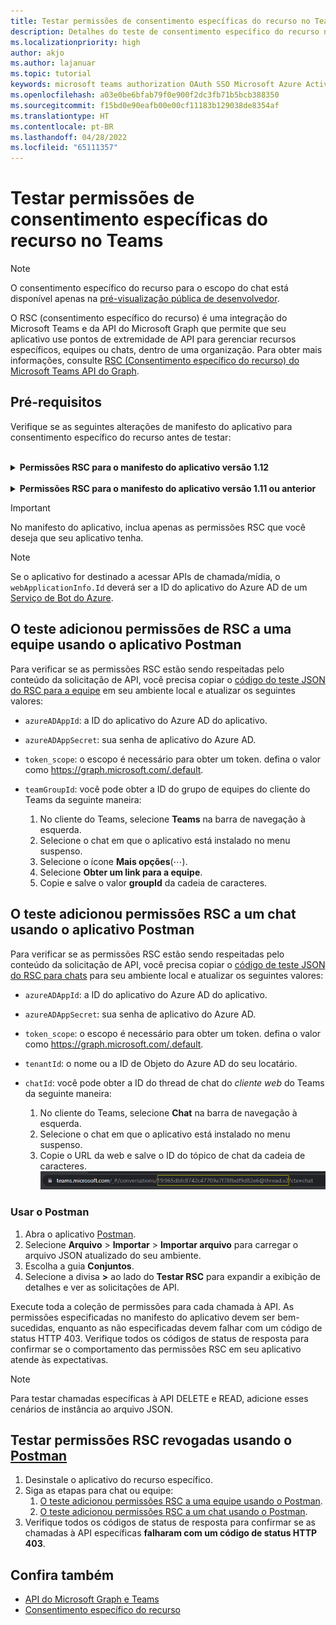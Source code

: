 ```yaml
---
title: Testar permissões de consentimento específicas do recurso no Teams
description: Detalhes do teste de consentimento específico do recurso no Teams usando o Postman com Exemplos de código
ms.localizationpriority: high
author: akjo
ms.author: lajanuar
ms.topic: tutorial
keywords: microsoft teams authorization OAuth SSO Microsoft Azure Active Directory (Azure AD) rsc Postman Graph
ms.openlocfilehash: a03e0be6bfab79f0e900f2dc3fb71b5bcb388350
ms.sourcegitcommit: f15bd0e90eafb00e00cf11183b129038de8354af
ms.translationtype: HT
ms.contentlocale: pt-BR
ms.lasthandoff: 04/28/2022
ms.locfileid: "65111357"
---
```

# <a name="test-resource-specific-consent-permissions-in-teams"></a>Testar permissões de consentimento específicas do recurso no Teams

> [!NOTE]
> O consentimento específico do recurso para o escopo do chat está disponível apenas na [pré-visualização pública de desenvolvedor](../../resources/dev-preview/developer-preview-intro.md).

O RSC (consentimento específico do recurso) é uma integração do Microsoft Teams e da API do Microsoft Graph que permite que seu aplicativo use pontos de extremidade de API para gerenciar recursos específicos, equipes ou chats, dentro de uma organização. Para obter mais informações, consulte [RSC (Consentimento específico do recurso) do Microsoft Teams API do Graph](resource-specific-consent.md).

## <a name="prerequisites"></a>Pré-requisitos

Verifique se as seguintes alterações de manifesto do aplicativo para consentimento específico do recurso antes de testar:

<br>

<details>

<summary><b>Permissões RSC para o manifesto do aplicativo versão 1.12</b></summary>

Adicione uma chave [webApplicationInfo](../../resources/schema/manifest-schema.md#webapplicationinfo) ao manifesto do aplicativo com os seguintes valores:

|Nome| Tipo | Descrição|
|---|---|---|
|`id` |Cadeia de caracteres |Sua ID de aplicativo do Azure AD. Para obter mais informações, consulte[registrar seu aplicativo no portal do Azure AD](resource-specific-consent.md#register-your-app-with-microsoft-identity-platform-using-the-azure-ad-portal).|
|`resource`|Cadeia de caracteres| Este campo não tem nenhuma operação na RSC, mas deve ser adicionado e ter um valor para evitar uma resposta de erro; qualquer cadeia de caracteres fará isso.|

Especifique as permissões necessárias para o aplicativo.

|Nome| Tipo | Descrição|
|---|---|---|
|`authorization`|Objeto|Lista de permissões que o aplicativo precisa para funcionar. Para obter mais informações, consulte [autorização](../../resources/schema/manifest-schema.md#authorization).|

Exemplo de RSC em uma equipe

```json
"webApplicationInfo": {
    "id": "XXxxXXXXX-XxXX-xXXX-XXxx-XXXXXXXxxxXX",
    "resource": "https://RscBasedStoreApp"
    },
"authorization": {
    "permissions": {
        "resourceSpecific": [
            {
                "name": "TeamSettings.Read.Group",
                "type": "Application"
            },
            {
                "name": "TeamSettings.ReadWrite.Group",
                "type": "Application"
            },
            {
                "name": "ChannelSettings.Read.Group",
                "type": "Application"
            },
            {
                "name": "ChannelSettings.ReadWrite.Group",
                "type": "Application"
            },
            {
                "name": "Channel.Create.Group",
                "type": "Application"
            },
            {
                "name": "Channel.Delete.Group",
                "type": "Application"
            },
            {
                "name": "ChannelMessage.Read.Group",
                "type": "Application"
            },
            {
                "name": "TeamsAppInstallation.Read.Group",
                "type": "Application"
            },
            {
                "name": "TeamsTab.Read.Group",
                "type": "Application"
            },
            {
                "name": "TeamsTab.Create.Group",
                "type": "Application"
            },
            {
                "name": "TeamsTab.ReadWrite.Group",
                "type": "Application"
            },
            {
                "name": "TeamsTab.Delete.Group",
                "type": "Application"
            },
            {
                "name": "TeamMember.Read.Group",
                "type": "Application"
            },
            {
                "name": "TeamsActivity.Send.Group",
                "type": "Application"
            }
        ]    
    }
}
```

Exemplo de RSC em um chat

```json
"webApplicationInfo": {
    "id": "XXxxXXXXX-XxXX-xXXX-XXxx-XXXXXXXxxxXX",
    "resource": "https://RscBasedStoreApp"
    },
"authorization": {
    "permissions": {
        "resourceSpecific": [
            {
                "name": "ChatSettings.Read.Chat",
                "type": "Application"
            },
            {
                "name": "ChatSettings.ReadWrite.Chat",
                "type": "Application"
            },
            {
                "name": "ChatMessage.Read.Chat",
                "type": "Application"
            },
            {
                "name": "ChatMember.Read.Chat",
                "type": "Application"
            },
            {
                "name": "Chat.Manage.Chat",
                "type": "Application"
            },
            {
                "name": "TeamsTab.Read.Chat",
                "type": "Application"
            },
            {
                "name": "TeamsTab.Create.Chat",
                "type": "Application"
            },
            {
                "name": "TeamsTab.Delete.Chat",
                "type": "Application"
            },
            {
                "name": "TeamsTab.ReadWrite.Chat",
                "type": "Application"
            },
            {
                "name": "TeamsAppInstallation.Read.Chat",
                "type": "Application"
            },
            {
                "name": "OnlineMeeting.ReadBasic.Chat",
                "type": "Application"
            },
            {
                "name": "Calls.AccessMedia.Chat",
                "type": "Application"
            },
            {
                "name": "Calls.JoinGroupCalls.Chat",
                "type": "Application"
            },
            {
                "name": "TeamsActivity.Send.Chat",
                "type": "Application"
            }
        ]    
    }
}
```

> [!NOTE]
> Se o aplicativo tiver o objetivo de dar suporte à instalação nos escopos de equipe e chat, as permissões de equipe e chat poderão ser especificadas no mesmo manifesto em `authorization`.

</details>

<br>

<details>

<summary><b>Permissões RSC para o manifesto do aplicativo versão 1.11 ou anterior</b></summary>

Adicione uma chave [webApplicationInfo](../../resources/schema/manifest-schema.md#webapplicationinfo) ao manifesto do aplicativo com os seguintes valores:

|Nome| Tipo | Descrição|
|---|---|---|
|`id` |Cadeia de caracteres |Sua ID de aplicativo do Azure AD. Para obter mais informações, consulte[registrar seu aplicativo no portal do Azure AD](resource-specific-consent.md#register-your-app-with-microsoft-identity-platform-using-the-azure-ad-portal).|
|`resource`|Cadeia de caracteres| Este campo não tem nenhuma operação na RSC, mas deve ser adicionado e ter um valor para evitar uma resposta de erro; qualquer cadeia de caracteres fará isso.|
|`applicationPermissions`|Matriz de cadeias de caracteres|Permissões RSC para seu aplicativo. Para obter mais informações, consulte [permissões específicas do recurso](resource-specific-consent.md#resource-specific-permissions).|

Exemplo de RSC em uma equipe

```json
"webApplicationInfo": {
    "id": "XXxxXXXXX-XxXX-xXXX-XXxx-XXXXXXXxxxXX",
    "resource": "https://RscBasedStoreApp",
    "applicationPermissions": [
        "TeamSettings.Read.Group",
        "TeamSettings.ReadWrite.Group",
        "ChannelSettings.Read.Group",
        "ChannelSettings.ReadWrite.Group",
        "Channel.Create.Group",
        "Channel.Delete.Group",
        "ChannelMessage.Read.Group",
        "TeamsAppInstallation.Read.Group",
        "TeamsTab.Read.Group",
        "TeamsTab.Create.Group",
        "TeamsTab.ReadWrite.Group",
        "TeamsTab.Delete.Group",
        "TeamMember.Read.Group",
        "TeamsActivity.Send.Group"
    ]
  }
```

Exemplo de RSC em um chat

```json
"webApplicationInfo": {
    "id": "XXxxXXXXX-XxXX-xXXX-XXxx-XXXXXXXxxxXX",
    "resource": "https://RscBasedStoreApp",
    "applicationPermissions": [
        "ChatSettings.Read.Chat",
        "ChatSettings.ReadWrite.Chat",
        "ChatMessage.Read.Chat",
        "ChatMember.Read.Chat",
        "Chat.Manage.Chat",
        "TeamsTab.Read.Chat",
        "TeamsTab.Create.Chat",
        "TeamsTab.Delete.Chat",
        "TeamsTab.ReadWrite.Chat",
        "TeamsAppInstallation.Read.Chat",
        "OnlineMeeting.ReadBasic.Chat",
        "Calls.AccessMedia.Chat",
        "Calls.JoinGroupCalls.Chat",
        "TeamsActivity.Send.Chat"
    ]
  }
```

<br>

> [!NOTE]
> Se o aplicativo tiver o objetivo de dar suporte à instalação nos escopos de equipe e chat, as permissões de equipe e chat poderão ser especificadas no mesmo manifesto em `applicationPermissions`

</details>

> [!IMPORTANT]
> No manifesto do aplicativo, inclua apenas as permissões RSC que você deseja que seu aplicativo tenha.

> [!NOTE]
> Se o aplicativo for destinado a acessar APIs de chamada/mídia, o `webApplicationInfo.Id` deverá ser a ID do aplicativo do Azure AD de um [Serviço de Bot do Azure](/graph/cloud-communications-get-started#register-a-bot).

## <a name="test-added-rsc-permissions-to-a-team-using-the-postman-app"></a>O teste adicionou permissões de RSC a uma equipe usando o aplicativo Postman

Para verificar se as permissões RSC estão sendo respeitadas pelo conteúdo da solicitação de API, você precisa copiar o [código do teste JSON do RSC para a equipe](test-team-rsc-json-file.md) em seu ambiente local e atualizar os seguintes valores:

* `azureADAppId`: a ID do aplicativo do Azure AD do aplicativo.
* `azureADAppSecret`: sua senha de aplicativo do Azure AD.
* `token_scope`: o escopo é necessário para obter um token. defina o valor como https://graph.microsoft.com/.default.
* `teamGroupId`: você pode obter a ID do grupo de equipes do cliente do Teams da seguinte maneira:

    1. No cliente do Teams, selecione **Teams** na barra de navegação à esquerda.
    2. Selecione o chat em que o aplicativo está instalado no menu suspenso.
    3. Selecione o ícone **Mais opções**(&#8943;).
    4. Selecione **Obter um link para a equipe**.
    5. Copie e salve o valor **groupId** da cadeia de caracteres.

## <a name="test-added-rsc-permissions-to-a-chat-using-the-postman-app"></a>O teste adicionou permissões RSC a um chat usando o aplicativo Postman

Para verificar se as permissões RSC estão sendo respeitadas pelo conteúdo da solicitação de API, você precisa copiar o [código de teste JSON do RSC para chats](test-chat-rsc-json-file.md) para seu ambiente local e atualizar os seguintes valores:

* `azureADAppId`: a ID do aplicativo do Azure AD do aplicativo.
* `azureADAppSecret`: sua senha de aplicativo do Azure AD.
* `token_scope`: o escopo é necessário para obter um token. defina o valor como https://graph.microsoft.com/.default.
* `tenantId`: o nome ou a ID de Objeto do Azure AD do seu locatário.
* `chatId`: você pode obter a ID do thread de chat do *cliente web* do Teams da seguinte maneira:

    1. No cliente do Teams, selecione **Chat** na barra de navegação à esquerda.
    2. Selecione o chat em que o aplicativo está instalado no menu suspenso.
    3. Copie o URL da web e salve o ID do tópico de chat da cadeia de caracteres.
![ID da conversa de chat da URL da Web.](../../assets/images/chat-thread-id.png)

### <a name="use-postman"></a>Usar o Postman

1. Abra o aplicativo [Postman](https://www.postman.com).
2. Selecione **Arquivo** > **Importar** > **Importar arquivo** para carregar o arquivo JSON atualizado do seu ambiente.  
3. Escolha a guia **Conjuntos**.
4. Selecione a divisa **>** ao lado do **Testar RSC** para expandir a exibição de detalhes e ver as solicitações de API.

Execute toda a coleção de permissões para cada chamada à API. As permissões especificadas no manifesto do aplicativo devem ser bem-sucedidas, enquanto as não especificadas devem falhar com um código de status HTTP 403. Verifique todos os códigos de status de resposta para confirmar se o comportamento das permissões RSC em seu aplicativo atende às expectativas.

> [!NOTE]
> Para testar chamadas específicas à API DELETE e READ, adicione esses cenários de instância ao arquivo JSON.

## <a name="test-revoked-rsc-permissions-using-postman"></a>Testar permissões RSC revogadas usando o [Postman](https://www.postman.com/)

1. Desinstale o aplicativo do recurso específico.
2. Siga as etapas para chat ou equipe:
    1. [O teste adicionou permissões RSC a uma equipe usando o Postman](#test-added-rsc-permissions-to-a-team-using-the-postman-app).
    2. [O teste adicionou permissões RSC a um chat usando o Postman](#test-added-rsc-permissions-to-a-chat-using-the-postman-app).
3. Verifique todos os códigos de status de resposta para confirmar se as chamadas à API específicas **falharam com um código de status HTTP 403**.

## <a name="see-also"></a>Confira também

* [API do Microsoft Graph e Teams](/graph/api/resources/teams-api-overview?view=graph-rest-1.0&preserve-view=true)
* [Consentimento específico do recurso](~/graph-api/rsc/resource-specific-consent.md)
